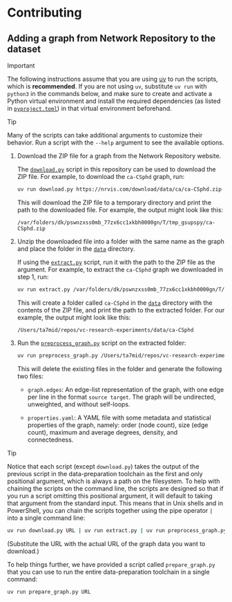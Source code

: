 # Contributing

## Adding a graph from Network Repository to the dataset

> [!IMPORTANT]
> The following instructions assume that you are using [uv](https://github.com/astral-sh/uv) to run the scripts, which is **recommended**. If you are not using `uv`, substitute `uv run` with `python3` in the commands below, and make sure to create and activate a Python virtual environment and install the required dependencies (as listed in [`pyproject.toml`](pyproject.toml)) in that virtual environment beforehand.

> [!TIP]
> Many of the scripts can take additional arguments to customize their behavior. Run a script with the `--help` argument to see the available options.

1.  Download the ZIP file for a graph from the Network Repository website.

    The [`download.py`](download.py) script in this repository can be used to download the ZIP file. For example, to download the `ca-CSphd` graph, run:

    ```bash
    uv run download.py https://nrvis.com/download/data/ca/ca-CSphd.zip
    ```

    This will download the ZIP file to a temporary directory and print the path to the downloaded file. For example, the output might look like this:

    ```
    /var/folders/dk/pswnzxss0mb_77zx6cc1xkbh0000gn/T/tmp_gsupspy/ca-CSphd.zip
    ```

2.  Unzip the downloaded file into a folder with the same name as the graph and place the folder in the [`data`](data) directory.

    If using the [`extract.py`](extract.py) script, run it with the path to the ZIP file as the argument. For example, to extract the `ca-CSphd` graph we downloaded in step 1, run:

    ```bash
    uv run extract.py /var/folders/dk/pswnzxss0mb_77zx6cc1xkbh0000gn/T/tmp_gsupspy/ca-CSphd.zip
    ```

    This will create a folder called `ca-CSphd` in the [`data`](data) directory with the contents of the ZIP file, and print the path to the extracted folder. For our example, the output might look like this:

    ```
    /Users/ta7mid/repos/vc-research-experiments/data/ca-CSphd
    ```

3.  Run the [`preprocess_graph.py`](preprocess_graph.py) script on the extracted folder:

    ```bash
    uv run preprocess_graph.py /Users/ta7mid/repos/vc-research-experiments/data/ca-CSphd
    ```

    This will delete the existing files in the folder and generate the following two files:

    - `graph.edges`: An edge-list representation of the graph, with one edge per line in the format `source target`. The graph will be undirected, unweighted, and without self-loops.

    - `properties.yaml`: A YAML file with some metadata and statistical properties of the graph, namely: order (node count), size (edge count), maximum and average degrees, density, and connectedness.

> [!TIP]
> Notice that each script (except `download.py`) takes the output of the previous script in the data-preparation toolchain as the first and only positional argument, which is always a path on the filesystem. To help with chaining the scripts on the command line, the scripts are designed so that if you run a script omitting this positional argument, it will default to taking that argument from the standard input. This means that in Unix shells and in PowerShell, you can chain the scripts together using the pipe operator `|` into a single command line:
>
> ```bash
> uv run download.py URL | uv run extract.py | uv run preprocess_graph.py
> ```
>
> (Substitute the URL with the actual URL of the graph data you want to download.)
>
> To help things further, we have provided a script called `prepare_graph.py` that you can use to run the entire data-preparation toolchain in a single command:
>
> ```bash
> uv run prepare_graph.py URL
> ```
